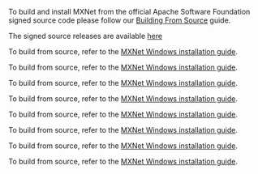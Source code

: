 <div class="v1-6-0">
  <p>
      To build and install MXNet from the official Apache Software Foundation signed source code please follow our <a href="/get_started/build_from_source">Building From Source</a> guide.
  </p>
  <p>
      The signed source releases are available <a href="/get_started/download">here</a>
  </p>
</div><!-- End of v1-6-0 -->

<div class="v1-5-1">
  <p>
    To build from source, refer to the <a href="versions/1.5.0/install/windows_setup.html">MXNet Windows installation guide</a>.
  </p>
</div><!-- End of v1-5-1 -->

<div class="v1-4-1">
  <p>
    To build from source, refer to the <a href="versions/1.5.0/install/windows_setup.html">MXNet Windows installation guide</a>.
  </p>
</div><!-- End of v1-4-1 -->

<div class="v1-3-1">
  <p>
    To build from source, refer to the <a href="versions/1.5.0/install/windows_setup.html">MXNet Windows installation guide</a>.
  </p>
</div><!-- End of v1-3-1 -->

<div class="v1-2-1">
  <p>
    To build from source, refer to the <a href="versions/1.5.0/install/windows_setup.html">MXNet Windows installation guide</a>.
  </p>
</div><!-- End of v1-2-1 -->

<div class="v1-1-0">
  <p>
    To build from source, refer to the <a href="versions/1.5.0/install/windows_setup.html">MXNet Windows installation guide</a>.
  </p>
</div><!-- End of v1-1-0 -->

<div class="v1-0-0">
  <p>
    To build from source, refer to the <a href="versions/1.5.0/install/windows_setup.html">MXNet Windows installation guide</a>.
  </p>
</div><!-- End of v1-0-0 -->

<div class="v0-12-1">
  <p>
    To build from source, refer to the <a href="versions/1.5.0/install/windows_setup.html">MXNet Windows installation guide</a>.
  </p>
<div><!-- End of v0-12-1 -->

<div class="v0-11-0">
  <p>
    To build from source, refer to the <a href="versions/1.5.0/install/windows_setup.html">MXNet Windows installation guide</a>.
  </p>
</div><!-- End of v0-11-0 -->
